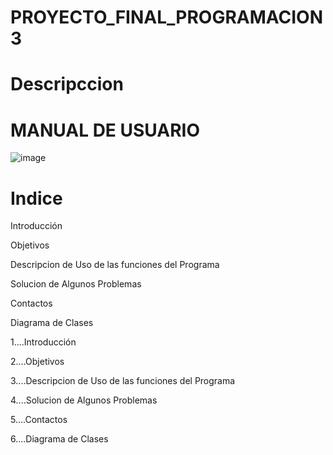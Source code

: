 # PROYECTO_FINAL_PROGRAMACION3

# Descripccion


# MANUAL DE USUARIO

![image](https://github.com/MarioMR81/ProyectoFinal-Programacion3/assets/91577396/07eb9879-e919-44ff-a231-59e5ef983e47)


# Indice

Introducción

Objetivos

Descripcion de Uso de las funciones del Programa

Solucion de Algunos Problemas

Contactos

Diagrama de Clases


1....Introducción


2....Objetivos


3....Descripcion de Uso de las funciones del Programa


4....Solucion de Algunos Problemas


5....Contactos


6....Diagrama de Clases


